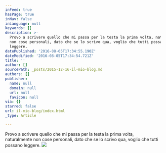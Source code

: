 ```yaml
---
inFeed: true
hasPage: true
inNav: false
inLanguage: null
keywords: []
description: >-
  Provo a scrivere quello che mi passa per la testa la prima volta, naturalmente
  non cose personali, dato che se lo scrivo qua, voglio che tutti possano
  leggere.
datePublished: '2016-08-05T17:34:55.190Z'
dateModified: '2016-08-05T17:34:54.721Z'
title: ''
author: []
sourcePath: _posts/2015-12-16-il-mio-blog.md
authors: []
publisher:
  name: null
  domain: null
  url: null
  favicon: null
via: {}
starred: false
url: il-mio-blog/index.html
_type: Article

---
```

Provo a scrivere quello che mi passa per la testa la prima volta, naturalmente non cose personali, dato che se lo scrivo qua, voglio che tutti possano leggere.
![](https://the-grid-user-content.s3-us-west-2.amazonaws.com/f156c527-8bf2-4c0e-b80f-626ee32ee3c5.jpg)